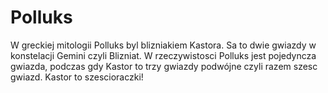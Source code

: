 # Polluks

W greckiej mitologii Polluks byl blizniakiem Kastora. Sa to dwie gwiazdy w
konstelacji Gemini czyli Blizniat. W rzeczywistosci Polluks jest pojedyncza
gwiazda, podczas gdy Kastor to trzy gwiazdy podwójne czyli razem szesc gwiazd.
Kastor to szescioraczki!
